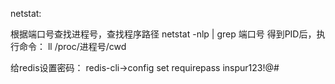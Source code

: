 netstat:

根据端口号查找进程号，查找程序路径
netstat -nlp | grep 端口号
得到PID后，执行命令：
ll /proc/进程号/cwd

给redis设置密码：
redis-cli->config set requirepass inspur123!@# 